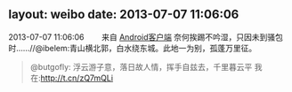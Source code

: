 layout: weibo
date: 2013-07-07 11:06:06
---
<meta name="referrer" content="no-referrer" />

2013-07-07 11:06:06  &nbsp;&nbsp;&nbsp;&nbsp;&nbsp;&nbsp; 来自 <a href="http://app.weibo.com/t/feed/c66T5g" rel="nofollow">Android客户端</a>
奈何挨踢不吟湿，只因未到骚包时……//@ibelem:青山横北郭，白水绕东城。此地一为别，孤蓬万里征。
>  @butgofly: 浮云游子意，落日故人情，挥手自兹去，千里暮云平 我在:http://t.cn/zQ7mQLi ​​​
